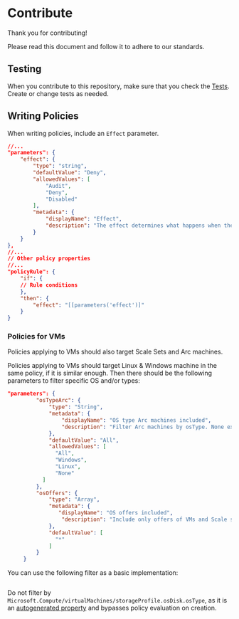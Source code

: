 # Contribute

Thank you for contributing!

Please read this document and follow it to adhere to our standards.

## Testing

When you contribute to this repository, make sure that you check the [Tests](tests\README.md). Create or change tests as needed.

## Writing Policies

When writing policies, include an `Effect` parameter.

```json
//...
"parameters": {
    "effect": {
        "type": "string",
        "defaultValue": "Deny",
        "allowedValues": [
            "Audit",
            "Deny",
            "Disabled"
        ],
        "metadata": {
            "displayName": "Effect",
            "description": "The effect determines what happens when the policy rule is evaluated to match"
        }
    }
},
//...
// Other policy properties
//...
"policyRule": {
    "if": {
    // Rule conditions
    },
    "then": {
        "effect": "[[parameters('effect')]"
    }
}
```

### Policies for VMs

Policies applying to VMs should also target Scale Sets and Arc machines. 

Policies applying to VMs should target Linux & Windows machine in the same policy, if it is similar enough. Then there should be the following parameters to filter specific OS and/or types:

```json
"parameters": {
         "osTypeArc": {
             "type": "String",
             "metadata": {
                 "displayName": "OS type Arc machines included",
                 "description": "Filter Arc machines by osType. None excludes arc machines. All includes any Arc machine."
             },
             "defaultValue": "All",
             "allowedValues": [
               "All",
               "Windows",
               "Linux",
               "None"
           ]
         },
         "osOffers": {
             "type": "Array",
             "metadata": {
                "displayName": "OS offers included",
                 "description": "Include only offers of VMs and Scale sets like specified strings. Can contain * as wildcard. ['*'] includes any offer. Use an empty array [] to exclude VMs and scale sets."
             },
             "defaultValue": [
               "*"
             ]
         }
     }
```

You can use the following filter as a basic implementation:

```json

```

Do not filter by `Microsoft.Compute/virtualMachines/storageProfile.osDisk.osType`, as it is an [autogenerated property](https://github.com/Azure/azure-policy#optional-or-auto-generated-resource-property-that-bypasses-policy-evaluation) and bypasses policy evaluation on creation.
